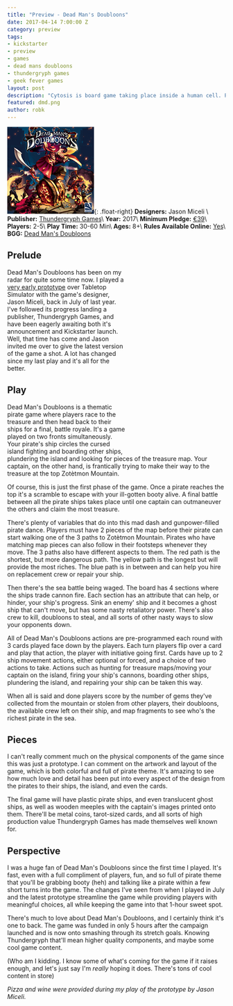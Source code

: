 ```yaml
---
title: "Preview - Dead Man's Doubloons"
date: 2017-04-14 7:00:00 Z
category: preview
tags:
- kickstarter
- preview
- games
- dead mans doubloons
- thundergryph games
- geek fever games
layout: post
description: "Cytosis is board game taking place inside a human cell. Players compete to build enzymes, hormones and receptors and fend off attacking Viruses."
featured: dmd.png
author: robk
---
```


![Cytosis](/images/deadmansdoubloons/cover.jpg){: .float-right}
**Designers:**  Jason Miceli \\
**Publisher:** [Thundergryph Games](https://gotgeniusgames.com)\\
**Year:** 2017\\
**Minimum Pledge:** [€39](https://www.kickstarter.com/projects/gonab/dead-mans-doubloons)\\
**Players:** 2-5\\
**Play Time:** 30-60 Min\\
**Ages:** 8+\\
**Rules Available Online:** [Yes](https://thundergryph.com/DMD/dmd_rulebook.pdf)\\
**BGG:** [Dead Man's Doubloons](https://boardgamegeek.com/boardgame/201509/dead-mans-doubloons)


<h2>Prelude</h2>
<iframe style="float:right;margin-left:10px;src="https://www.kickstarter.com/projects/gonab/dead-mans-doubloons/widget/card.html?v=2" width="220" height="420" frameborder="0" scrolling="no"></iframe>

Dead Man's Doubloons has been on my radar for quite some time now. I played a [very early prototype](http://pawnsperspective.com/Dead-Mans-Doubloons-Tabletop-Simulator/) over Tabletop Simulator with the game's designer, Jason Miceli, back in July of last year. I've followed its progress landing a publisher, Thundergryph Games, and have been eagerly awaiting both it's announcement and Kickstarter launch. Well, that time has come and Jason invited me over to give the latest version of the game a shot. A lot has changed since my last play and it's all for the better.

<h2>Play</h2>

Dead Man's Doubloons is a thematic pirate game where players race to the treasure and then head back to their ships for a final, battle royale. It's a game played on two fronts simultaneously. Your pirate's ship circles the cursed island fighting and boarding other ships, plundering the island and looking for pieces of the treasure map. Your captain, on the other hand, is frantically trying to make their way to the treasure at the top Zotètmon Mountain.

Of course, this is just the first phase of the game. Once a pirate reaches the top it's a scramble to escape with your ill-gotten booty alive. A final battle between all the pirate ships takes place until one captain can outmaneuver the others and claim the most treasure.

There's plenty of variables that do into this mad dash and gunpower-filled pirate dance. Players must have 2 pieces of the map before their pirate can start walking one of the 3 paths to
Zotètmon Mountain. Pirates who have matching map pieces can also follow in their footsteps whenever they move. The 3 paths also have different aspects to them. The red path is the shortest, but more dangerous path. The yellow path is the longest but will provide the most riches. The blue path is in between and can help you hire on replacement crew or repair your ship.

Then there's the sea battle being waged. The board has 4 sections where the ships trade cannon fire. Each section has an attribute that can help, or hinder, your ship's progress. Sink an enemy' ship and it becomes a ghost ship that can't move, but has some nasty retaliatory power. There's also crew to kill, doubloons to steal, and all sorts of other nasty ways to slow your opponents down.

All of Dead Man's Doubloons actions are pre-programmed each round with 3 cards played face down by the players. Each turn players flip over a card and play that action, the player with initiative going first. Cards have up to 2 ship movement actions, either optional or forced, and a choice of two actions to take. Actions such as hunting for treasure maps/moving your captain on the island, firing your ship's cannons, boarding other ships, plundering the island, and repairing your ship can be taken this way.

When all is said and done players score by the number of gems they've collected from the mountain or stolen from other players, their doubloons, the available crew left on their ship, and map fragments to see who's the richest pirate in the sea.

<h2>Pieces</h2>

I can't really comment much on the physical components of the game since this was just a prototype. I can comment on the artwork and layout of the game, which is both colorful and full of pirate theme. It's amazing to see how much love and detail has been put into every aspect of the design from the pirates to their ships, the island, and even the cards.

The final game will have plastic pirate ships, and even translucent ghost ships, as well as wooden meeples with the captain's images printed onto them. There'll be metal coins, tarot-sized cards, and all sorts of high production value Thundergryph Games has made themselves well known for.

<h2>Perspective</h2>

I was a huge fan of Dead Man's Doubloons since the first time I played. It's fast, even with a full compliment of players, fun, and so full of pirate theme that you'll be grabbing booty (heh) and talking like a pirate within a few short turns into the game. The changes I've seen from when I played in July and the latest prototype streamline the game while providing players with meaningful choices, all while keeping the game into that 1-hour sweet spot.

There's much to love about Dead Man's Doubloons, and I certainly think it's one to back. The game was funded in only 5 hours after the campaign launched and is now onto smashing through its stretch goals. Knowing Thundergryph that'll mean higher quality components, and maybe some cool game content.

(Who am I kidding. I know some of what's coming for the game if it raises enough, and let's just say I'm *really* hoping it does. There's tons of cool content in store)


*Pizza and wine were provided during my play of the prototype by Jason Miceli.*
